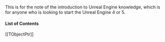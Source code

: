This is for the note of the introduction to Unreal Engine knowledge, which is for anyone who is looking to start the Unreal Engine 4 or 5. 

#### List of Contents 
[[TObjectPtr]]